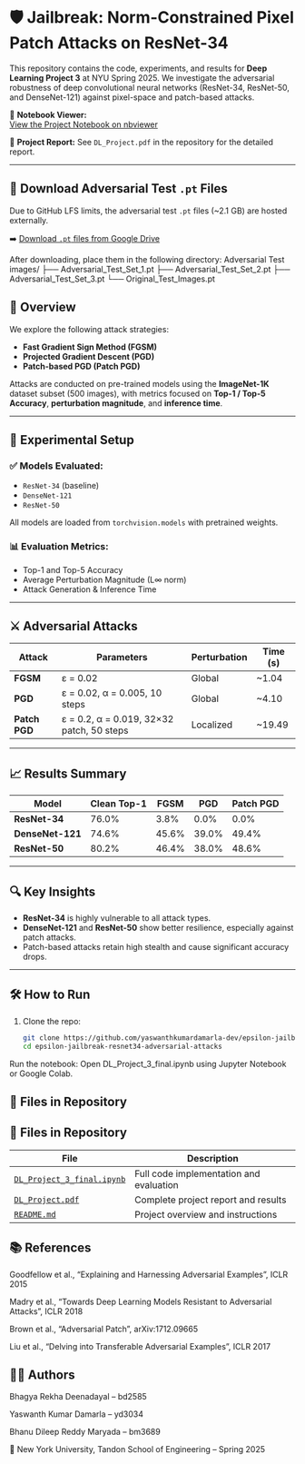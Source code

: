 # 🛡️ Jailbreak: Norm-Constrained Pixel Patch Attacks on ResNet-34

This repository contains the code, experiments, and results for **Deep Learning Project 3** at NYU Spring 2025. We investigate the adversarial robustness of deep convolutional neural networks (ResNet-34, ResNet-50, and DenseNet-121) against pixel-space and patch-based attacks.

🔗 **Notebook Viewer:**  
[View the Project Notebook on nbviewer](https://nbviewer.org/github/yaswanthkumardamarla-dev/epsilon-jailbreak-resnet34-adversarial-attacks/blob/main/DL_Project_3_final.ipynb)

📄 **Project Report:** See `DL_Project.pdf` in the repository for the detailed report.

---
## 🔗 Download Adversarial Test `.pt` Files

Due to GitHub LFS limits, the adversarial test `.pt` files (~2.1 GB) are hosted externally.

➡️ [Download `.pt` files from Google Drive](https://drive.google.com/file/d/1GWHvAMoUAy2_XNVK6INKA02-zD-4OGF2/view?usp=drive_link)

After downloading, place them in the following directory:
Adversarial Test images/
├── Adversarial_Test_Set_1.pt
├── Adversarial_Test_Set_2.pt
├── Adversarial_Test_Set_3.pt
└── Original_Test_Images.pt


## 📌 Overview

We explore the following attack strategies:

- **Fast Gradient Sign Method (FGSM)**
- **Projected Gradient Descent (PGD)**
- **Patch-based PGD (Patch PGD)**

Attacks are conducted on pre-trained models using the **ImageNet-1K** dataset subset (500 images), with metrics focused on **Top-1 / Top-5 Accuracy**, **perturbation magnitude**, and **inference time**.

---

## 🧪 Experimental Setup

### ✅ Models Evaluated:
- `ResNet-34` (baseline)
- `DenseNet-121`
- `ResNet-50`

All models are loaded from `torchvision.models` with pretrained weights.

### 📊 Evaluation Metrics:
- Top-1 and Top-5 Accuracy
- Average Perturbation Magnitude (L∞ norm)
- Attack Generation & Inference Time

---

## ⚔️ Adversarial Attacks

| Attack        | Parameters                               | Perturbation | Time (s) |
|---------------|-------------------------------------------|--------------|----------|
| **FGSM**      | ε = 0.02                                  | Global       | ~1.04    |
| **PGD**       | ε = 0.02, α = 0.005, 10 steps             | Global       | ~4.10    |
| **Patch PGD** | ε = 0.2, α = 0.019, 32×32 patch, 50 steps | Localized    | ~19.49   |

---

## 📈 Results Summary

| Model          | Clean Top-1 | FGSM | PGD  | Patch PGD |
|----------------|-------------|------|------|-----------|
| **ResNet-34**  | 76.0%       | 3.8% | 0.0% | 0.0%      |
| **DenseNet-121** | 74.6%     | 45.6%| 39.0%| 49.4%     |
| **ResNet-50**  | 80.2%       | 46.4%| 38.0%| 48.6%     |

---

## 🔍 Key Insights

- **ResNet-34** is highly vulnerable to all attack types.
- **DenseNet-121** and **ResNet-50** show better resilience, especially against patch attacks.
- Patch-based attacks retain high stealth and cause significant accuracy drops.

---

## 🛠️ How to Run

1. Clone the repo:
   ```bash
   git clone https://github.com/yaswanthkumardamarla-dev/epsilon-jailbreak-resnet34-adversarial-attacks.git
   cd epsilon-jailbreak-resnet34-adversarial-attacks
Run the notebook:
Open DL_Project_3_final.ipynb using Jupyter Notebook or Google Colab.

## 📁 Files in Repository
## 📁 Files in Repository

| File                     | Description                              |
|--------------------------|------------------------------------------|
| [`DL_Project_3_final.ipynb`](DL_Project_3_final.ipynb) | Full code implementation and evaluation |
| [`DL_Project.pdf`](DL_Project.pdf)                   | Complete project report and results     |
| [`README.md`](README.md)                             | Project overview and instructions       |


## 📚 References
Goodfellow et al., “Explaining and Harnessing Adversarial Examples”, ICLR 2015

Madry et al., “Towards Deep Learning Models Resistant to Adversarial Attacks”, ICLR 2018

Brown et al., “Adversarial Patch”, arXiv:1712.09665

Liu et al., “Delving into Transferable Adversarial Examples”, ICLR 2017

 ## 👨‍💻 Authors
Bhagya Rekha Deenadayal – bd2585

Yaswanth Kumar Damarla – yd3034

Bhanu Dileep Reddy Maryada – bm3689

📍 New York University, Tandon School of Engineering – Spring 2025
